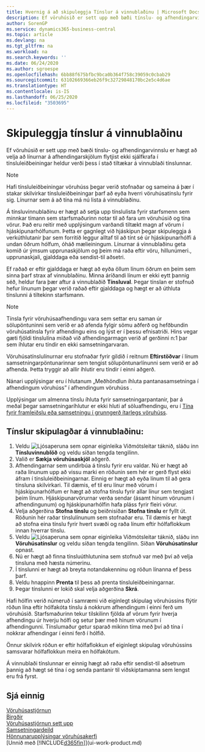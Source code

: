 ```yaml
---
title: Hvernig á að skipuleggja Tínslur á vinnublaðinu | Microsoft Docs
description: Ef vöruhúsið er sett upp með bæði tínslu- og afhendingarvinnslu er hægt að velja að línurnar á afhendingarskjölum flytjist ekki sjálfkrafa í tínsluleiðbeiningar heldur verði þess í stað tiltækar á vinnublaði tínslunnar.
author: SorenGP
ms.service: dynamics365-business-central
ms.topic: article
ms.devlang: na
ms.tgt_pltfrm: na
ms.workload: na
ms.search.keywords: ''
ms.date: 06/24/2020
ms.author: sgroespe
ms.openlocfilehash: 6bb88f675bfbc9bca0b364f758c39059c0cbab29
ms.sourcegitcommit: 63102669366eb26f9c32729848170bc2e5c4d6ae
ms.translationtype: HT
ms.contentlocale: is-IS
ms.lasthandoff: 06/25/2020
ms.locfileid: "3503695"
---
```

# <a name="plan-picks-in-worksheets"></a>Skipuleggja tínslur á vinnublaðinu

Ef vöruhúsið er sett upp með bæði tínslu- og afhendingarvinnslu er hægt að velja að línurnar á afhendingarskjölum flytjist ekki sjálfkrafa í tínsluleiðbeiningar heldur verði þess í stað tiltækar á vinnublaði tínslunnar.  

> [!NOTE]  
> Hafi tínsluleiðbeiningar vöruhúss þegar verið stofnaðar og sameina á þær í stakar skilvirkar tínsluleiðbeiningar þarf að eyða hverri vöruhúsatínslu fyrir sig. Línurnar sem á að tína má nú lista á vinnublaðinu.  

Á tínsluvinnublaðinu er hægt að setja upp tínslulista fyrir starfsmenn sem minnkar tímann sem starfsmaðurinn notar til að fara um vöruhúsið og tína vörur. Það eru reitir með upplýsingum varðandi tiltækt magn af vörum í hjáskipunarhólfunum. Þetta er gagnlegt við hjáskipun þegar skipuleggja á verkúthlutanir þar sem forritið leggur alltaf til að tínt sé úr hjáskipunarhólfi á undan öðrum hólfum, óháð mælieiningum. Línurnar á vinnublaðinu geta komið úr ýmsum upprunaskjölum og þeim má raða eftir vöru, hillunúmeri., upprunaskjali, gjalddaga eða sendist-til aðsetri.  

Ef raðað er eftir gjalddaga er hægt að eyða öllum línum öðrum en þeim sem sinna þarf strax af vinnublaðinu. Minna áríðandi línum er ekki eytt þannig séð, heldur fara þær aftur á vinnublaðið **Tínsluval**. Þegar tínslan er stofnuð hefur línunum þegar verið raðað eftir gjalddaga og hægt er að úthluta tínslunni á tiltekinn starfsmann.  

> [!NOTE]  
> Tínsla fyrir vöruhúsaafhendingu vara sem settar eru saman úr sölupöntuninni sem verið er að afenda fylgir sömu aðferð og hefðbundin vöruhúsatínsla fyrir afhendingu eins og lýst er í þessu efnisatriði. Hins vegar gæti fjöldi tínslulína miðað við afhendingarmagn verið af gerðinni n:1 þar sem íhlutar eru tíndir en ekki samsetningarvaran.  
>
> Vöruhúsatínslulínurnar eru stofnaðar fyrir gildið í reitnum **Eftirstöðvar** í línum samsetningarpöntunarinnar sem tengist sölupöntunarlínunni sem verið er að afhenda. Þetta tryggir að allir íhlutir eru tíndir í einni aðgerð.  
>
> Nánari upplýsingar eru í hlutanum „Meðhöndlun íhluta pantanasamsetninga í afhendingum vöruhúss” í afhendingum vöruhúss .  
>
> Upplýsingar um almenna tínslu íhluta fyrir samsetningarpantanir, þar á meðal þegar samsetningaríhlutur er ekki hluti af söluafhendingu, eru í [Tína fyrir framleiðslu eða samsetningu í grunngerð ítarlegs vöruhúss](warehouse-how-to-pick-for-internal-operations-in-advanced-warehousing.md).  

## <a name="to-plan-picks-in-the-worksheet"></a>Tínslur skipulagðar á vinnublaðinu:

1. Veldu ![Ljósaperuna sem opnar eiginleika Viðmótsleitar](media/ui-search/search_small.png "Segðu mér hvað þú vilt gera") táknið, sláðu inn **Tínsluvinnublöð** og veldu síðan tengda tengilinn.  
2. Valið er **Sækja vöruhúsaskjöl** aðgerð.  
3. Afhendingarnar sem undirbúa á tínslu fyrir eru valdar. Nú er hægt að raða línunum upp að vissu marki en röðunin sem hér er gerð flyst ekki áfram í tínsluleiðbeiningarnar. Einnig er hægt að eyða línum til að gera tínsluna skilvirkari. Til dæmis, ef til eru línur með vörum í hjáskipunarhólfum er hægt að stofna tínslu fyrir allar línur sem tengjast þeim línum. Hjáskipunarvörurnar verða sendar (ásamt hinum vörunum í afhendingunum) og hjáskipunarhólfin hafa pláss fyrir fleiri vörur.  
4. Velja aðgerðina **Stofna tínslu** og beiðnisíðan **Stofna tínslu** er fyllt út. Röðunin hér raðar tínslulínunum sem stofnaðar eru. Til dæmis er hægt að stofna eina tínslu fyrir hvert svæði og raða línum eftir hólfaflokkum innan hverrar tínslu.  
5. Veldu ![Ljósaperuna sem opnar eiginleika Viðmótsleitar](media/ui-search/search_small.png "Segðu mér hvað þú vilt gera") táknið, sláðu inn **Vöruhúsatínslur** og veldu síðan tengda tengilinn. Síðan **Vöruhúsatínslur** opnast.  
6. Nú er hægt að finna tínsluúthlutunina sem stofnuð var með því að velja tínsluna með hæsta númerinu.  
7. Í tínslunni er hægt að breyta notandakenninu og röðun línanna ef þess þarf.  
8. Veldu hnappinn **Prenta** til þess að prenta tínsluleiðbeiningarnar.  
9. Þegar tínslunni er lokið skal velja aðgerðina **Skrá**.  

Hafi hólfin verið númeruð í samræmi við eiginlegt skipulag vöruhússins flýtir röðun lína eftir hólfakóta tínslu á nokkrum afhendingum í einni ferð um vöruhúsið. Starfsmaðurinn tekur tilskilinn fjölda af vörum fyrir hverja afhendingu úr hverju hólfi og setur þær með hinum vörunum í afhendingunni. Tínslumaður getur sparað mikinn tíma með því að tína í nokkrar afhendingar í einni ferð í hólfið.  

Önnur skilvirk röðun er eftir hólfaflokkun ef eiginlegt skipulag vöruhússins samsvarar hólfaflokkun meira en hólfakótum.  

Á vinnublaði tínslunnar er einnig hægt að raða eftir sendist-til aðsetrum þannig að hægt sé tína í og senda pantanir til viðskiptamanna sem lengst eru frá fyrst.  

## <a name="see-also"></a>Sjá einnig

[Vöruhúsastjórnun](warehouse-manage-warehouse.md)  
[Birgðir](inventory-manage-inventory.md)  
[Vöruhúsastjórnun sett upp](warehouse-setup-warehouse.md)  
[Samsetningardeild](assembly-assemble-items.md)  
[Hönnunarupplýsingar vöruhúsakerfi](design-details-warehouse-management.md)  
[Unnið með [!INCLUDE[d365fin](includes/d365fin_md.md)]](ui-work-product.md)  
